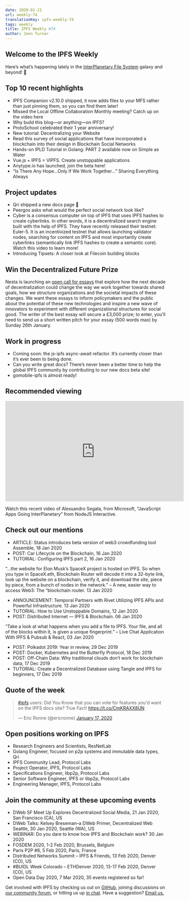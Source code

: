 ```yaml
---
date: 2020-01-21
url: weekly-74
translationKey: ipfs-weekly-74
tags: weekly
title: IPFS Weekly #74
author: Jenn Turner
---
```


## Welcome to the IPFS Weekly

Here’s what’s happening lately in the [InterPlanetary File System](https://ipfs.io/) galaxy and beyond! 🚀

## Top 10 recent highlights

* IPFS Companion v2.10.0 shipped, it now adds files to your MFS rather than just pinning them, so you can find them later!
* Missed the Local Offline Collaboration Monthly meeting? Catch up on the video here
* Why build this blog—or anything—on IPFS?
* ProtoSchool celebrated their 1 year anniversary! 
* New tutorial: Decentralizing your Website
* Read this survey of social applications that have incorporated a blockchain into their design in Blockchain Social Networks
* Hands-on IPLD Tutorial in Golang: PART 2 available now on Simple as Water
* Vue.js + IPFS = VIPFS. Create unstoppable applications
* Anytype.io has launched, join the beta here!
* “Is There Any Hope…Only If We Work Together...” Sharing Everything Always

## Project updates

* Qri shipped a new docs page 🎉
* Peergos asks what would the perfect social network look like?  
* Cyber is a consensus computer on top of IPFS that uses IPFS hashes to create cyberlinks. In other words, it is a decentralized search engine built with the help of IPFS. They have recently released their testnet: Euler-5. It is an incentivized testnet that allows launching validator nodes, searching for content on IPFS and most importantly create cyberlinks (semantically link IPFS hashes to create a semantic core). Watch this video to learn more!
* Introducing Tipsets: A closer look at Filecoin building blocks 

## Win the Decentralized Future Prize

Nesta is launching an [open call for essays](https://www.nesta.org.uk/blog/decentralised-future-prize/) that explore how the next decade of decentralization could change the way we work together towards shared goals, how we structure organizations and the societal impacts of these changes. We want these essays to inform policymakers and the public about the potential of these new technologies and inspire a new wave of innovators to experiment with different organizational structures for social good. The writer of the best essay will secure a £3,000 prize; to enter, you’ll need to send us a short written pitch for your essay (500 words max) by Sunday 26th January.

## Work in progress

* Coming soon: the js-ipfs async-await refactor. It’s currently closer than it’s ever been to being done.
* Can you write great docs? There’s never been a better time to help the global IPFS community by contributing to our new docs beta site! 
* gomobile-ipfs is almost ready!

## Recommended viewing

<iframe width="560" height="315" src="https://www.youtube.com/embed/OY-YnkVHJcc" frameborder="0" allow="accelerometer; autoplay; encrypted-media; gyroscope; picture-in-picture" allowfullscreen></iframe>

Watch this recent video of Alessandro Segala, from Microsoft, “JavaScript Apps Going InterPlanetary” from NodeJS Interactive. 

## Check out our mentions

* ARTICLE: Status introduces beta version of web3 crowdfunding tool Assemble, 18 Jan 2020
* POST: Car Lifecycle on the Blockchain, 16 Jan 2020
* TUTORIAL: Configuring IPFS part 2, 16 Jan 2020

“...the website for Elon Musk’s SpaceX project is hosted on IPFS. So when you type in SpaceX.eth, Blockchain Router will decode it into a 32-byte link, look up the website on a blockchain, verify it, and download the site, piece by piece, from a bunch of nodes in the network.” – A new, easier way to access Web3: The “blockchain router. 13 Jan 2020

* ANNOUNCEMENT: Temporal Partners with Rivet Utilizing IPFS APIs and Powerful Infrastructure. 13 Jan 2020
* TUTORIAL: How to Use Unstoppable Domains, 12 Jan 2020
* POST: Distributed Internet — IPFS & Blockchain. 06 Jan 2020

“Take a look at what happens when you add a file to IPFS. Your file, and all of the blocks within it, is given a unique fingerprint.” – Live Chat Application With IPFS & Pubsub & React, 03 Jan 2020

* POST: Polkadot 2019: Year in review, 29 Dec 2019
* POST: Docker, Kubernetes and the Butterfly Protocol, 18 Dec 2019
* POST: Off-Chain Data: Why traditional clouds don’t work for blockchain data, 17 Dec 2019
* TUTORIAL: Create a Decentralized Database using Tangle and IPFS for beginners,  17 Dec 2019

## Quote of the week

<blockquote class="twitter-tweet"><p lang="en" dir="ltr"><a href="https://twitter.com/hashtag/ipfs?src=hash&amp;ref_src=twsrc%5Etfw">#ipfs</a> users: Did You Know that you can vote for features you&#39;d want on the IPFS docs site? True Fact! <a href="https://t.co/CmKRAXX8UN">https://t.co/CmKRAXX8UN</a></p>&mdash; Eric Ronne (@ericronne) <a href="https://twitter.com/ericronne/status/1218209237676982272?ref_src=twsrc%5Etfw">January 17, 2020</a></blockquote> <script async src="https://platform.twitter.com/widgets.js" charset="utf-8"></script>

## Open positions working on IPFS

* Research Engineers and Scientists, ResNetLab
* Golang Engineer, focused on p2p systems and immutable data types, Qri
* IPFS Community Lead, Protocol Labs
* Project Operator, IPFS, Protocol Labs
* Specifications Engineer, libp2p, Protocol Labs
* Senior Software Engineer, IPFS or libp2p, Protocol Labs
* Engineering Manager, IPFS, Protocol Labs

## Join the community at these upcoming events

* DWeb SF Meet Up Explores Decentralized Social Media, 21 Jan 2020, San Francisco (CA), US
* DWeb Talks: Kelsey Breseman–a DWeb Primer, Decentralized Web Seattle, 30 Jan 2020, Seattle (WA), US
* WEBINAR: Do you dare to know how IPFS and Blockchain work? 30 Jan 2020
* FOSDEM 2020, 1-2 Feb 2020, Brussels, Belgium
* Paris P2P #6, 5 Feb 2020, Paris, France
* Distributed Networks Summit – IPFS & Friends, 13 Feb 2020, Denver (CO), US
* #BUIDL Week Colorado – ETHDenver 2020, 13-17 Feb 2020, Denver (CO), US
* Open Data Day 2020, 7 Mar 2020, 35 events registered so far!

Get involved with IPFS by checking us out on [GitHub](https://github.com/ipfs), joining discussions on [our community forum](https://discuss.ipfs.io/), or hitting us up [in chat](https://riot.im/app/#/room/#ipfs:matrix.org). Have a suggestion? [Email us.](mailto:newsletter@ipfs.io)
